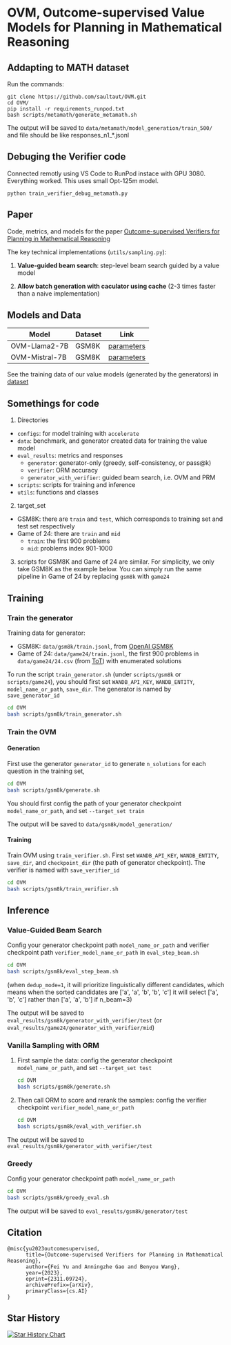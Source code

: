 # OVM, Outcome-supervised Value Models for Planning in Mathematical Reasoning

## Addapting to MATH dataset

Run the commands:
```
git clone https://github.com/saultaut/OVM.git
cd OVM/
pip install -r requirements_runpod.txt
bash scripts/metamath/generate_metamath.sh
```
The output will be saved to `data/metamath/model_generation/train_500/` and file should be like responses_n1_*.jsonl

## Debuging the Verifier code

Connected remotly using VS Code to RunPod instace with GPU 3080. Everything worked. This uses small Opt-125m model.

```
python train_verifier_debug_metamath.py
```

## Paper

Code, metrics, and models for the paper [Outcome-supervised Verifiers for Planning in Mathematical Reasoning](https://arxiv.org/pdf/2311.09724.pdf)


The key technical implementations (`utils/sampling.py`):

1. **Value-guided beam search**: step-level beam search guided by a value model

2. **Allow batch generation with caculator using cache** (2-3 times faster than a naive implementation)


## Models and Data

| Model                | Dataset      | Link                     |
|----------------------|--------------|--------------------------|
| OVM-Llama2-7B        | GSM8K        | [parameters](https://huggingface.co/FreedomIntelligence/OVM-llama2-7b)  |
| OVM-Mistral-7B       | GSM8K        | [parameters](https://huggingface.co/FreedomIntelligence/OVM-Mistral-7b) |

See the training data of our value models (generated by the generators) in [dataset](https://huggingface.co/datasets/FreedomIntelligence/OVM-dataset)


## Somethings for code


1. Directories
- `configs`: for model training with `accelerate`
- `data`: benchmark, and generator created data for training the value model
- `eval_results`: metrics and responses
    - `generator`: generator-only (greedy, self-consistency, or pass@k)
    - `verifier`: ORM accuracy
    - `generator_with_verifier`: guided beam search, i.e. OVM and PRM
- `scripts`: scripts for training and inference
- `utils`: functions and classes


2. target_set
- GSM8K: there are `train` and `test`, which corresponds to training set and test set respectively
- Game of 24: there are `train` and `mid`
    - `train`: the first 900 problems
    - `mid`: problems index 901-1000

3. scripts for GSM8K and Game of 24 are similar. For simplicity, we only take GSM8K as the example below. You can simply run the same pipeline in Game of 24 by replacing `gsm8k` with `game24`



## Training

### Train the generator

Training data for generator:
- GSM8K: `data/gsm8k/train.jsonl`, from [OpenAI GSM8K](https://github.com/openai/grade-school-math/blob/master/grade_school_math/data/train.jsonl)
- Game of 24: `data/game24/train.jsonl`, the first 900 problems in `data/game24/24.csv` (from [ToT](https://github.com/princeton-nlp/tree-of-thought-llm/blob/master/src/tot/data/24/24.csv)) with enumerated solutions

To run the script `train_generator.sh` (under `scripts/gsm8k` or `scripts/game24`), you should first set `WANDB_API_KEY`, `WANDB_ENTITY`, `model_name_or_path`, `save_dir`. The generator is named by `save_generator_id`

```bash
cd OVM
bash scripts/gsm8k/train_generator.sh
```


### Train the OVM

#### Generation

First use the generator `generator_id` to generate `n_solutions` for each question in the training set,
```bash
cd OVM
bash scripts/gsm8k/generate.sh
```
You should first config the path of your generator checkpoint `model_name_or_path`, and set `--target_set train`

The output will be saved to `data/gsm8k/model_generation/`


#### Training

Train OVM using `train_verifier.sh`. First set `WANDB_API_KEY`, `WANDB_ENTITY`, `save_dir`, and `checkpoint_dir` (the path of generator checkpoint). The verifier is named with `save_verifier_id`
```bash
cd OVM
bash scripts/gsm8k/train_verifier.sh
```



## Inference

### Value-Guided Beam Search

Config your generator checkpoint path `model_name_or_path` and verifier checkpoint path `verifier_model_name_or_path` in `eval_step_beam.sh`
```bash
cd OVM
bash scripts/gsm8k/eval_step_beam.sh
```

(when `dedup_mode=1`, it will prioritize linguistically different candidates, which means when the sorted candidates are ['a', 'a', 'b', 'b', 'c'] it will select ['a', 'b', 'c'] rather than ['a', 'a', 'b'] if n_beam=3)

The output will be saved to `eval_results/gsm8k/generator_with_verifier/test` 
(or `eval_results/game24/generator_with_verifier/mid`)


### Vanilla Sampling with ORM

1. First sample the data: config the generator checkpoint `model_name_or_path`, and set `--target_set test`
    ```bash
    cd OVM
    bash scripts/gsm8k/generate.sh
    ```

2. Then call ORM to score and rerank the samples: config the verifier checkpoint `verifier_model_name_or_path`
    ```bash
    cd OVM
    bash scripts/gsm8k/eval_with_verifier.sh
    ```

The output will be saved to `eval_results/gsm8k/generator_with_verifier/test` 



### Greedy

Config your generator checkpoint path `model_name_or_path`
```bash
cd OVM
bash scripts/gsm8k/greedy_eval.sh
```
The output will be saved to `eval_results/gsm8k/generator/test` 





## Citation
```
@misc{yu2023outcomesupervised,
      title={Outcome-supervised Verifiers for Planning in Mathematical Reasoning}, 
      author={Fei Yu and Anningzhe Gao and Benyou Wang},
      year={2023},
      eprint={2311.09724},
      archivePrefix={arXiv},
      primaryClass={cs.AI}
}
```

## Star History

<a href="https://star-history.com/#FreedomIntelligence/OVM&Date">
  <picture>
    <source media="(prefers-color-scheme: dark)" srcset="https://api.star-history.com/svg?repos=FreedomIntelligence/OVM&type=Date&theme=dark" />
    <source media="(prefers-color-scheme: light)" srcset="https://api.star-history.com/svg?repos=FreedomIntelligence/OVM&type=Date" />
    <img alt="Star History Chart" src="https://api.star-history.com/svg?repos=FreedomIntelligence/OVM&type=Date" />
  </picture>
</a>

